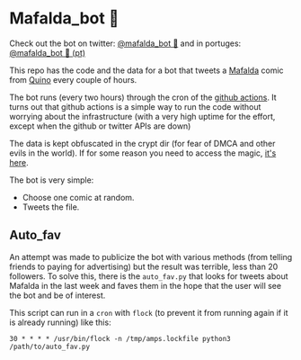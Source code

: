 # Mafalda_bot 🤖

Check out the bot on twitter: [@mafalda_bot 🤖](https://twitter.com/mafalda_bot) and in portuges: [@mafalda_bot 🤖 (pt)](https://twitter.com/mafalda_bot_pt)

This repo has the code and the data for a bot that tweets a [Mafalda](https://en.wikipedia.org/wiki/Mafalda) comic from [Quino](https://en.wikipedia.org/wiki/Quino) every couple of hours.

The bot runs (every two hours) through the cron of the [github actions](https://github.com/lbellomo/mafalda_bot/blob/master/.github/workflows/main.yml). It turns out that github actions is a simple way to run the code without worrying about the infrastructure (with a very high uptime for the effort, except when the github or twitter APIs are down)

The data is kept obfuscated in the crypt dir (for fear of DMCA and other evils in the world). If for some reason you need to access the magic, [it's here](https://github.com/lbellomo/mafalda_bot/blob/master/main.py#L49).

The bot is very simple:
- Choose one comic at random.
- Tweets the file.

## Auto_fav

An attempt was made to publicize the bot with various methods (from telling friends to paying for advertising) but the result was terrible, less than 20 followers. To solve this, there is the `auto_fav.py` that looks for tweets about Mafalda in the last week and faves them in the hope that the user will see the bot and be of interest.

This script can run in a `cron` with `flock` (to prevent it from running again if it is already running) like this:

``` shell
30 * * * * /usr/bin/flock -n /tmp/amps.lockfile python3 /path/to/auto_fav.py
```
